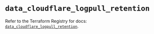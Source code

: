 # `data_cloudflare_logpull_retention`

Refer to the Terraform Registry for docs: [`data_cloudflare_logpull_retention`](https://registry.terraform.io/providers/cloudflare/cloudflare/5.6.0/docs/data-sources/logpull_retention).
